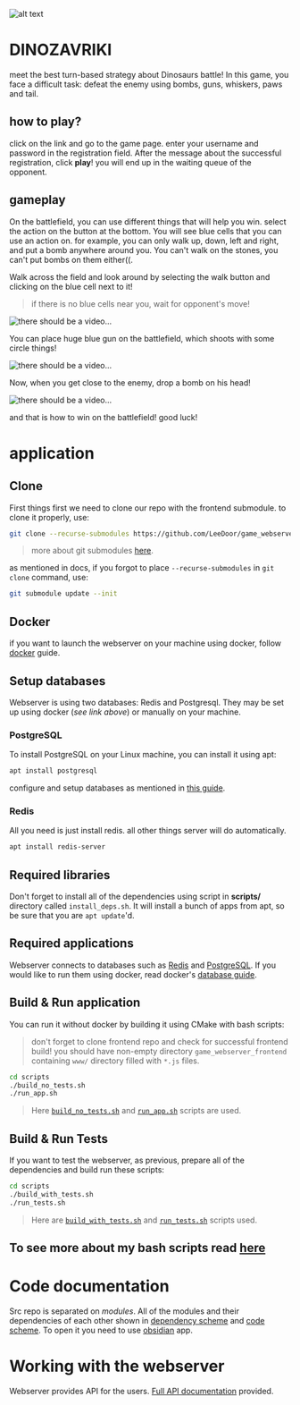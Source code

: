 ![alt text](docs/media/header.png)

# DINOZAVRIKI
meet the best turn-based strategy about Dinosaurs battle! In this game, you face a difficult task: defeat the enemy using bombs, guns, whiskers, paws and tail.
## how to play?
click on the link and go to the game page. enter your username and password in the registration field. After the message about the successful registration, click **play**! you will end up in the waiting queue of the opponent.
## gameplay 
On the battlefield, you can use different things that will help you win. select the action on the button at the bottom. 
You will see blue cells that you can use an action on. for example, you can only walk up, down, left and right, and put a bomb anywhere around you. You can't walk on the stones, you can't put bombs on them either((.

Walk across the field and look around by selecting the walk button and clicking on the blue cell next to it!
> if there is no blue cells near you, wait for opponent's move!

![there should be a video...](docs/media/walk_video.gif) 


You can place huge blue gun on the battlefield, which shoots with some circle things!

![there should be a video...](docs/media/gun_video.gif)

Now, when you get close to the enemy, drop a bomb on his head!

![there should be a video...](docs/media/bomb_video.gif)

and that is how to win on the battlefield! good luck! 
# application
## Clone
First things first we need to clone our repo with the frontend submodule. to clone it properly, use:
```bash
git clone --recurse-submodules https://github.com/LeeDoor/game_webserver
```
> more about git submodules [here](https://git-scm.com/book/en/v2/Git-Tools-Submodules).

as mentioned in docs, if you forgot to place `--recurse-submodules` in `git clone` command, use:
```bash
git submodule update --init
```
## Docker
if you want to launch the webserver on your machine using docker, follow [docker](docs/docker.md) guide. 

## Setup databases
Webserver is using two databases: Redis and Postgresql. They may be set up using docker (*see link above*) or manually on your machine.
### PostgreSQL
To install PostgreSQL on your Linux machine, you can install it using apt:
```bash
apt install postgresql
```
configure and setup databases as mentioned in [this guide](docs/docker.md).

### Redis
All you need is just install redis. all other things server will do automatically.
```bash
apt install redis-server
```
## Required libraries
Don't forget to install all of the dependencies using script in **scripts/** directory called `install_deps.sh`. It will install a bunch of apps from apt, so be sure that you are `apt update`'d.  

## Required applications
Webserver connects to databases such as [Redis](https://redis.io) and [PostgreSQL](https://postgresql.org/). If you would like to run them using docker, read docker's [database guide](docs/docker.md#databases).

## Build & Run application
You can run it without docker by building it using CMake with bash scripts:
> don't forget to clone frontend repo and check for successful frontend build! you should have non-empty directory `game_webserver_frontend` containing `www/` directory filled with `*.js` files.
```bash
cd scripts
./build_no_tests.sh
./run_app.sh
```
> Here [`build_no_tests.sh`](docs/bash_scripts.md#build_no_tests.sh) and [`run_app.sh`](docs/bash_scripts.md#run_app.sh) scripts are used. 
## Build & Run Tests
If you want to test the webserver, as previous, prepare all of the dependencies and build run these scripts:
```bash
cd scripts
./build_with_tests.sh
./run_tests.sh
```
> Here are [`build_with_tests.sh`](docs/bash_scripts.md#build_with_tests.sh) and [`run_tests.sh`](docs/bash_scripts.md#run_tests.sh) scripts used. 

## To see more about my bash scripts read [here](docs/bash_scripts.md)
# Code documentation
Src repo is separated on *modules*. All of the modules and their dependencies of each other shown in [dependency scheme](obsidian://open?vault=game_webserver&file=Obsidian%20Vault%2Fdependencies.canvas) and [code scheme](obsidian://open?vault=game_webserver&file=Obsidian%20Vault%2Fmain.canvas). To open it you need to use [obsidian](https://obsidian.md/) app.

# Working with the webserver
Webserver provides API for the users. [Full API documentation](docs/http_api.md) provided.
